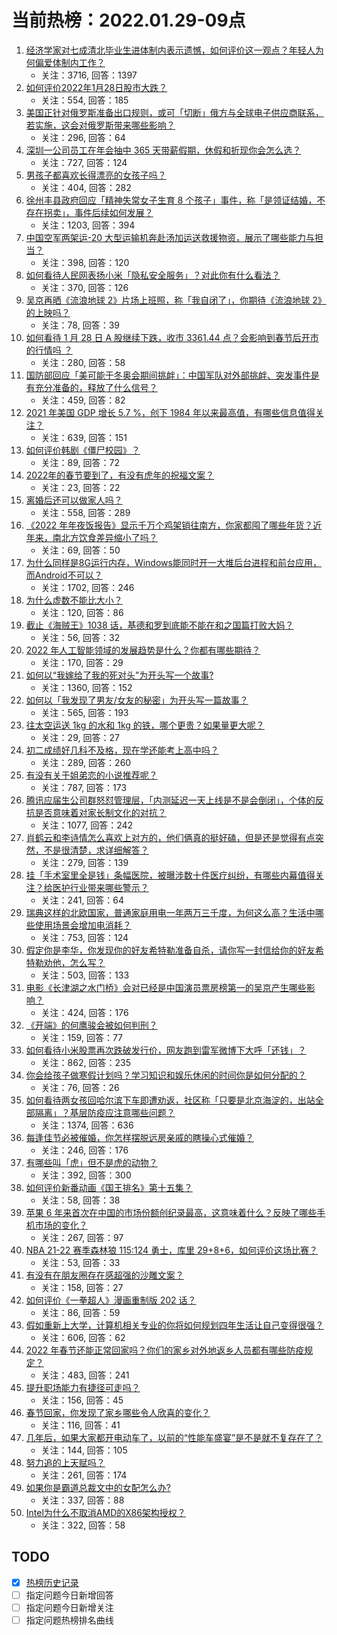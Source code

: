 # 当前热榜：2022.01.29-09点
1. [经济学家对七成清北毕业生进体制内表示遗憾，如何评价这一观点？年轻人为何偏爱体制内工作？](https://www.zhihu.com/question/513764859)
    * 关注：3716, 回答：1397
2. [如何评价2022年1月28日股市大跌？](https://www.zhihu.com/question/513745518)
    * 关注：554, 回答：185
3. [美国正针对俄罗斯准备出口规则，或可「切断」俄方与全球电子供应商联系，若实施，这会对俄罗斯带来哪些影响？](https://www.zhihu.com/question/513451759)
    * 关注：296, 回答：64
4. [深圳一公司员工在年会抽中 365 天带薪假期，休假和折现你会怎么选？](https://www.zhihu.com/question/513720273)
    * 关注：727, 回答：124
5. [男孩子都喜欢长得漂亮的女孩子吗？](https://www.zhihu.com/question/511995502)
    * 关注：404, 回答：282
6. [徐州丰县政府回应「精神失常女子生育 8 个孩子」事件，称「是领证结婚，不存在拐卖」，事件后续如何发展？](https://www.zhihu.com/question/513824076)
    * 关注：1203, 回答：394
7. [中国空军两架运-20 大型运输机奔赴汤加运送救援物资，展示了哪些能力与担当？](https://www.zhihu.com/question/513647874)
    * 关注：398, 回答：120
8. [如何看待人民网表扬小米「隐私安全服务」？对此你有什么看法？](https://www.zhihu.com/question/513811023)
    * 关注：370, 回答：126
9. [吴京再晒《流浪地球 2》片场上班照，称「我自闭了」，你期待《流浪地球 2》的上映吗？](https://www.zhihu.com/question/513781209)
    * 关注：78, 回答：39
10. [如何看待 1 月 28 日 A 股继续下跌，收市 3361.44 点？会影响到春节后开市的行情吗 ？](https://www.zhihu.com/question/513813871)
    * 关注：280, 回答：58
11. [国防部回应「美可能于冬奥会期间挑衅」：中国军队对外部挑衅、突发事件是有充分准备的，释放了什么信号？](https://www.zhihu.com/question/513657209)
    * 关注：459, 回答：82
12. [2021 年美国 GDP 增长 5.7 %，创下 1984 年以来最高值，有哪些信息值得关注？](https://www.zhihu.com/question/513776414)
    * 关注：639, 回答：151
13. [如何评价韩剧《僵尸校园》？](https://www.zhihu.com/question/513778487)
    * 关注：89, 回答：72
14. [2022年的春节要到了，有没有虎年的祝福文案？](https://www.zhihu.com/question/511136503)
    * 关注：23, 回答：22
15. [离婚后还可以做家人吗？](https://www.zhihu.com/question/513802093)
    * 关注：558, 回答：289
16. [《2022 年年夜饭报告》显示千万个鸡架销往南方，你家都囤了哪些年货？近年来，南北方饮食差异缩小了吗？](https://www.zhihu.com/question/513795432)
    * 关注：69, 回答：50
17. [为什么同样是8G运行内存，Windows能同时开一大堆后台进程和前台应用，而Android不可以？](https://www.zhihu.com/question/429760478)
    * 关注：1702, 回答：246
18. [为什么虚数不能比大小？](https://www.zhihu.com/question/476508727)
    * 关注：120, 回答：86
19. [截止《海贼王》1038 话，基德和罗到底能不能在和之国篇打败大妈？](https://www.zhihu.com/question/513355592)
    * 关注：56, 回答：32
20. [2022 年人工智能领域的发展趋势是什么？你都有哪些期待？](https://www.zhihu.com/question/511096600)
    * 关注：170, 回答：29
21. [如何以“我嫁给了我的死对头”为开头写一个故事?](https://www.zhihu.com/question/442498012)
    * 关注：1360, 回答：152
22. [如何以「我发现了男友/女友的秘密」为开头写一篇故事？](https://www.zhihu.com/question/508993906)
    * 关注：565, 回答：193
23. [往太空运送 1kg 的水和 1kg 的铁，哪个更贵？如果量更大呢？](https://www.zhihu.com/question/512815022)
    * 关注：29, 回答：27
24. [初二成绩好几科不及格，现在学还能考上高中吗？](https://www.zhihu.com/question/511481597)
    * 关注：289, 回答：260
25. [有没有关于姐弟恋的小说推荐呢？](https://www.zhihu.com/question/374357407)
    * 关注：787, 回答：173
26. [腾讯应届生公司群怒怼管理层，「内测延迟一天上线是不是会倒闭」，个体的反抗是否意味着对家长制文化的对抗？](https://www.zhihu.com/question/513509424)
    * 关注：1077, 回答：242
27. [肖鹤云和李诗情怎么喜欢上对方的，他们俩真的挺好磕，但是还是觉得有点突然，不是很清楚，求详细解答？](https://www.zhihu.com/question/513366267)
    * 关注：279, 回答：139
28. [挂「手术室里全是钱」条幅医院，被曝涉数十件医疗纠纷，有哪些内幕值得关注？给医护行业带来哪些警示？](https://www.zhihu.com/question/513768194)
    * 关注：241, 回答：64
29. [瑞典这样的北欧国家，普通家庭用电一年两万三千度，为何这么高？生活中哪些使用场景会增加电消耗？](https://www.zhihu.com/question/512972795)
    * 关注：753, 回答：124
30. [假定你是李华，你发现你的好友希特勒准备自杀，请你写一封信给你的好友希特勒劝他，怎么写？](https://www.zhihu.com/question/513613198)
    * 关注：503, 回答：133
31. [电影《长津湖之水门桥》会对已经是中国演员票房榜第一的吴京产生哪些影响？](https://www.zhihu.com/question/509083505)
    * 关注：424, 回答：176
32. [《开端》的何鹰骏会被如何判刑？](https://www.zhihu.com/question/513379915)
    * 关注：159, 回答：77
33. [如何看待小米股票再次跌破发行价，网友跑到雷军微博下大呼「还钱」？](https://www.zhihu.com/question/513641562)
    * 关注：862, 回答：235
34. [你会给孩子做寒假计划吗？学习知识和娱乐休闲的时间你是如何分配的？](https://www.zhihu.com/question/512470945)
    * 关注：76, 回答：26
35. [如何看待两女孩回哈尔滨下车即遭劝返，社区称「只要是北京海淀的，出站全部隔离」？基层防疫应注意哪些问题？](https://www.zhihu.com/question/513658631)
    * 关注：1374, 回答：636
36. [每逢佳节必被催婚，你怎样摆脱远房亲戚的瞎操心式催婚？](https://www.zhihu.com/question/511978335)
    * 关注：246, 回答：176
37. [有哪些叫「虎」但不是虎的动物？](https://www.zhihu.com/question/513302917)
    * 关注：392, 回答：300
38. [如何评价新番动画《国王排名》第十五集？](https://www.zhihu.com/question/513649313)
    * 关注：58, 回答：38
39. [苹果 6 年来首次在中国的市场份额创纪录最高，这意味着什么？反映了哪些手机市场的变化？](https://www.zhihu.com/question/513644231)
    * 关注：267, 回答：97
40. [NBA 21-22 赛季森林狼 115:124 勇士，库里 29+8+6，如何评价这场比赛？](https://www.zhihu.com/question/513778409)
    * 关注：53, 回答：33
41. [有没有在朋友圈存在感超强的沙雕文案？](https://www.zhihu.com/question/501111380)
    * 关注：158, 回答：27
42. [如何评价《一拳超人》漫画重制版 202 话？](https://www.zhihu.com/question/513742221)
    * 关注：86, 回答：59
43. [假如重新上大学，计算机相关专业的你将如何规划四年生活让自己变得很强？](https://www.zhihu.com/question/349150360)
    * 关注：606, 回答：62
44. [2022 年春节还能正常回家吗？你们的家乡对外地返乡人员都有哪些防疫规定？](https://www.zhihu.com/question/470302531)
    * 关注：483, 回答：241
45. [提升职场能力有捷径可走吗？](https://www.zhihu.com/question/512378171)
    * 关注：156, 回答：45
46. [春节回家，你发现了家乡哪些令人欣喜的变化？](https://www.zhihu.com/question/512127347)
    * 关注：116, 回答：41
47. [几年后，如果大家都开电动车了，以前的“性能车盛宴”是不是就不复存在了？](https://www.zhihu.com/question/513699841)
    * 关注：144, 回答：105
48. [努力追的上天赋吗？](https://www.zhihu.com/question/513093714)
    * 关注：261, 回答：174
49. [如果你是霸道总裁文中的女配怎么办?](https://www.zhihu.com/question/357276661)
    * 关注：337, 回答：88
50. [Intel为什么不取消AMD的X86架构授权？](https://www.zhihu.com/question/397027038)
    * 关注：322, 回答：58
## TODO
* [x] [热榜历史记录](hot_history/AllHot.md)
* [ ] 指定问题今日新增回答
* [ ] 指定问题今日新增关注
* [ ] 指定问题热榜排名曲线

